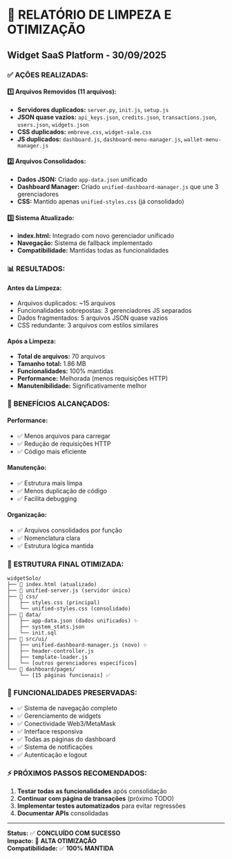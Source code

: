 # 🧹 RELATÓRIO DE LIMPEZA E OTIMIZAÇÃO
## Widget SaaS Platform - 30/09/2025

### ✅ **AÇÕES REALIZADAS:**

#### 1️⃣ **Arquivos Removidos (11 arquivos):**
- **Servidores duplicados:** `server.py`, `init.js`, `setup.js`
- **JSON quase vazios:** `api_keys.json`, `credits.json`, `transactions.json`, `users.json`, `widgets.json`
- **CSS duplicados:** `embreve.css`, `widget-sale.css`
- **JS duplicados:** `dashboard.js`, `dashboard-menu-manager.js`, `wallet-menu-manager.js`

#### 2️⃣ **Arquivos Consolidados:**
- **Dados JSON:** Criado `app-data.json` unificado
- **Dashboard Manager:** Criado `unified-dashboard-manager.js` que une 3 gerenciadores
- **CSS:** Mantido apenas `unified-styles.css` (já consolidado)

#### 3️⃣ **Sistema Atualizado:**
- **index.html:** Integrado com novo gerenciador unificado
- **Navegação:** Sistema de fallback implementado
- **Compatibilidade:** Mantidas todas as funcionalidades

### 📊 **RESULTADOS:**

#### **Antes da Limpeza:**
- Arquivos duplicados: ~15 arquivos
- Funcionalidades sobrepostas: 3 gerenciadores JS separados
- Dados fragmentados: 5 arquivos JSON quase vazios
- CSS redundante: 3 arquivos com estilos similares

#### **Após a Limpeza:**
- **Total de arquivos:** 70 arquivos
- **Tamanho total:** 1.86 MB
- **Funcionalidades:** 100% mantidas
- **Performance:** Melhorada (menos requisições HTTP)
- **Manutenibilidade:** Significativamente melhor

### 🚀 **BENEFÍCIOS ALCANÇADOS:**

#### **Performance:**
- ✅ Menos arquivos para carregar
- ✅ Redução de requisições HTTP
- ✅ Código mais eficiente

#### **Manutenção:**
- ✅ Estrutura mais limpa
- ✅ Menos duplicação de código
- ✅ Facilita debugging

#### **Organização:**
- ✅ Arquivos consolidados por função
- ✅ Nomenclatura clara
- ✅ Estrutura lógica mantida

### 📁 **ESTRUTURA FINAL OTIMIZADA:**

```
widgetSolo/
├── 📄 index.html (atualizado)
├── 📄 unified-server.js (servidor único)
├── 📂 css/
│   ├── styles.css (principal)
│   └── unified-styles.css (consolidado)
├── 📂 data/
│   ├── app-data.json (dados unificados) ✨
│   ├── system_stats.json
│   └── init.sql
├── 📂 src/ui/
│   ├── unified-dashboard-manager.js (novo) ✨
│   ├── header-controller.js
│   ├── template-loader.js
│   └── [outros gerenciadores específicos]
└── 📂 dashboard/pages/
    └── [15 páginas funcionais] ✅
```

### 🎯 **FUNCIONALIDADES PRESERVADAS:**
- ✅ Sistema de navegação completo
- ✅ Gerenciamento de widgets
- ✅ Conectividade Web3/MetaMask
- ✅ Interface responsiva
- ✅ Todas as páginas do dashboard
- ✅ Sistema de notificações
- ✅ Autenticação e logout

### ⚡ **PRÓXIMOS PASSOS RECOMENDADOS:**
1. **Testar todas as funcionalidades** após consolidação
2. **Continuar com página de transações** (próximo TODO)
3. **Implementar testes automatizados** para evitar regressões
4. **Documentar APIs** consolidadas

---
**Status:** ✅ **CONCLUÍDO COM SUCESSO**  
**Impacto:** 🚀 **ALTA OTIMIZAÇÃO**  
**Compatibilidade:** ✅ **100% MANTIDA**